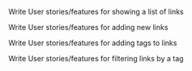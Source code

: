 Write User stories/features for showing a list of links

Write User stories/features for adding new links

Write User stories/features for adding tags to links

Write User stories/features for filtering links by a tag
